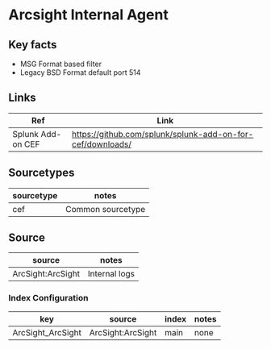 # Arcsight Internal Agent

## Key facts

* MSG Format based filter
* Legacy BSD Format default port 514

## Links

| Ref            | Link                                                                                                    |
|----------------|---------------------------------------------------------------------------------------------------------|
| Splunk Add-on CEF | <https://github.com/splunk/splunk-add-on-for-cef/downloads/>                                                              |

## Sourcetypes

| sourcetype     | notes                                                                                                   |
|----------------|---------------------------------------------------------------------------------------------------------|
| cef        | Common sourcetype                                                                                                 |

## Source

| source     | notes                                                                                                   |
|----------------|---------------------------------------------------------------------------------------------------------|
| ArcSight:ArcSight        | Internal logs                                                                                               |

### Index Configuration

| key            | source     | index          | notes          |
|----------------|----------------|----------------|----------------|
| ArcSight_ArcSight      | ArcSight:ArcSight      | main          | none          |

